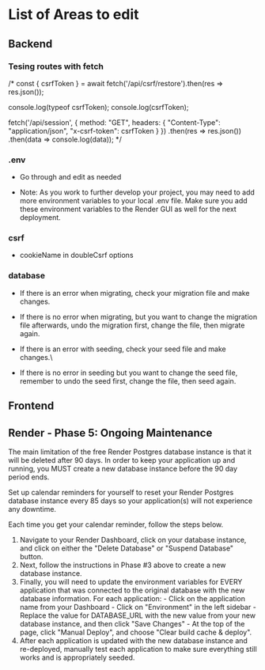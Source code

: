# List of Areas to edit

## Backend

### Tesing routes with fetch
/*
const { csrfToken } = await fetch('/api/csrf/restore').then(res => res.json());

console.log(typeof csrfToken);
console.log(csrfToken);

fetch('/api/session', {
    method: "GET",
    headers: {
      "Content-Type": "application/json",
      "x-csrf-token": csrfToken
    }
  })
  .then(res => res.json())
  .then(data => console.log(data));
*/

### .env
- Go through and edit as needed

- Note: As you work to further develop your project, you may need to add more environment variables to your local .env file. Make sure you add these environment variables to the Render GUI as well for the next deployment.

### csrf
- cookieName in doubleCsrf options

### database
- If there is an error when migrating, check your migration file and make changes.
- If there is no error when migrating, but you want to change the migration file afterwards, undo the migration first, change the file, then migrate again.

- If there is an error with seeding, check your seed file and make changes.\
- If there is no error in seeding but you want to change the seed file, remember to undo the seed first, change the file, then seed again.



## Frontend


## Render - Phase 5: Ongoing Maintenance
The main limitation of the free Render Postgres database instance is that it will be deleted after 90 days. In order to keep your application up and running, you MUST create a new database instance before the 90 day period ends.

Set up calendar reminders for yourself to reset your Render Postgres database instance every 85 days so your application(s) will not experience any downtime.

Each time you get your calendar reminder, follow the steps below.
  1. Navigate to your Render Dashboard, click on your database instance, and click on either the "Delete Database" or "Suspend Database" button.
  2. Next, follow the instructions in Phase #3 above to create a new database instance.
  3. Finally, you will need to update the environment variables for EVERY application that was connected to the original database with the new database information. For each application:
    - Click on the application name from your Dashboard
    - Click on "Environment" in the left sidebar
    - Replace the value for DATABASE_URL with the new value from your new database instance, and then click "Save Changes"
    - At the top of the page, click "Manual Deploy", and choose "Clear build cache & deploy".
  4. After each application is updated with the new database instance and re-deployed, manually test each application to make sure everything still works and is appropriately seeded.
